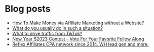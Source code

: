 # Blog posts
<!-- BLOG-POST-LIST:START -->
- [How To Make Money via Affiliate Marketing without a Website?](https://afflift.com/f/threads/how-to-make-money-via-affiliate-marketing-without-a-website.10336/)
- [What do you usually do in such a situation?](https://afflift.com/f/threads/what-do-you-usually-do-in-such-a-situation.10334/)
- [What to drive traffic from TikTok?](https://afflift.com/f/threads/what-to-drive-traffic-from-tiktok.10335/)
- [New Year $2023 Contest - Vote For Your Favorite Follow Along](https://afflift.com/f/threads/new-year-2023-contest-vote-for-your-favorite-follow-along.10333/)
- [Reflex Affiliates CPA network since 2014. WH lead gen and more.](https://afflift.com/f/threads/reflex-affiliates-cpa-network-since-2014-wh-lead-gen-and-more.7190/)
<!-- BLOG-POST-LIST:END -->
